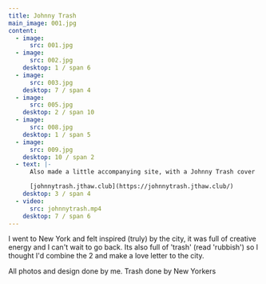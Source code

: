 ```yaml
---
title: Johnny Trash
main_image: 001.jpg
content:
  - image:
      src: 001.jpg
  - image:
      src: 002.jpg
    desktop: 1 / span 6
  - image:
      src: 003.jpg
    desktop: 7 / span 4
  - image:
      src: 005.jpg
    desktop: 2 / span 10
  - image:
      src: 008.jpg
    desktop: 1 / span 5
  - image:
      src: 009.jpg
    desktop: 10 / span 2
  - text: |-
      Also made a little accompanying site, with a Johnny Trash cover

      [johnnytrash.jthaw.club](https://johnnytrash.jthaw.club/)
    desktop: 3 / span 4
  - video:
      src: johnnytrash.mp4
    desktop: 7 / span 6
---
```

I went to New York and felt inspired (truly) by the city, it was full of creative energy and I can't wait to go back. Its also full of 'trash' (read 'rubbish') so I thought I'd combine the 2 and make a love letter to the city.

All photos and design done by me. Trash done by New Yorkers